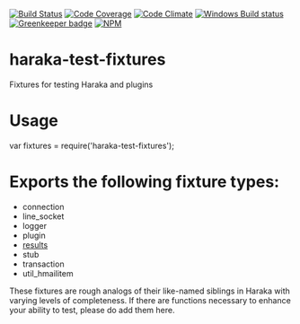 [![Build Status][ci-img]][ci-url]
[![Code Coverage][cov-img]][cov-url]
[![Code Climate][clim-img]][clim-url]
[![Windows Build status][win-img]][win-url]
[![Greenkeeper badge][gk-img]][gk-url]
[![NPM][npm-img]][npm-url]

# haraka-test-fixtures

Fixtures for testing Haraka and plugins

# Usage

var fixtures = require('haraka-test-fixtures');

# Exports the following fixture types:

* connection
* line_socket
* logger
* plugin
* [results](https://github.com/haraka/haraka-results)
* stub
* transaction
* util_hmailitem

These fixtures are rough analogs of their like-named siblings in Haraka with
varying levels of completeness. If there are functions necessary to enhance
your ability to test, please do add them here.


[ci-img]: https://travis-ci.org/haraka/haraka-test-fixtures.svg
[ci-url]: https://travis-ci.org/haraka/haraka-test-fixtures
[cov-img]: https://codecov.io/github/haraka/haraka-test-fixtures/coverage.svg
[cov-url]: https://codecov.io/github/haraka/haraka-test-fixtures
[clim-img]: https://codeclimate.com/github/haraka/haraka-test-fixtures/badges/gpa.svg
[clim-url]: https://codeclimate.com/github/haraka/haraka-test-fixtures
[npm-img]: https://nodei.co/npm/haraka-test-fixtures.png
[npm-url]: https://www.npmjs.com/package/haraka-test-fixtures
[win-img]: https://ci.appveyor.com/api/projects/status/mphk1iq8ybxr91s8?svg=true
[win-url]: https://ci.appveyor.com/project/msimerson/haraka-test-fixtures
[gk-img]: https://badges.greenkeeper.io/haraka/haraka-test-fixtures.svg
[gk-url]: https://greenkeeper.io/
